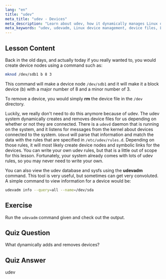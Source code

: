```yaml
---
lang: "en"
title: "udev"
meta_title: "udev - Devices"
meta_description: "Learn about udev, how it dynamically manages Linux device files, and use udevadm. Understand device node creation for beginners."
meta_keywords: "udev, udevadm, Linux device management, device files, Linux tutorial, beginner Linux, udev rules, Linux guide"
---
```


## Lesson Content

Back in the old days, and actually today if you really wanted to, you would create device nodes using a command such as:

```bash
mknod /dev/sdb1 b 8 3
```

This command will make a device node `/dev/sdb1` and it will make it a block device (b) with a major number of 8 and a minor number of 3.

To remove a device, you would simply **rm** the device file in the `/dev` directory.

Luckily, we really don't need to do this anymore because of udev. The udev system dynamically creates and removes device files for us depending on whether or not they are connected. There is a `udevd` daemon that is running on the system, and it listens for messages from the kernel about devices connected to the system. `Udevd` will parse that information and match the data with the rules that are specified in `/etc/udev/rules.d`. Depending on those rules, it will most likely create device nodes and symbolic links for the devices. You can write your own udev rules, but that is a little out of scope for this lesson. Fortunately, your system already comes with lots of udev rules, so you may never need to write your own.

You can also view the udev database and sysfs using the **udevadm** command. This tool is very useful, but sometimes can get very convoluted. A simple command to view information for a device would be:

```bash
udevadm info --query=all --name=/dev/sda
```

## Exercise

Run the `udevadm` command given and check out the output.

## Quiz Question

What dynamically adds and removes devices?

## Quiz Answer

udev
